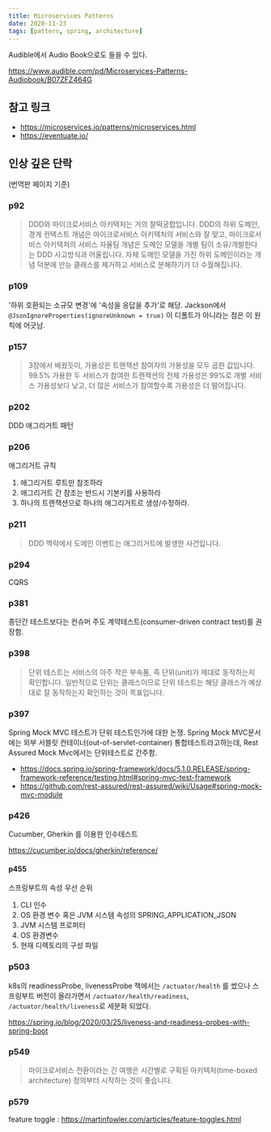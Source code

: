 ```yaml
---
title: Microservices Patterns
date: 2020-11-23
tags: [pattern, spring, architecture]
---
```


Audible에서 Audio Book으로도 들을 수 있다.

https://www.audible.com/pd/Microservices-Patterns-Audiobook/B07ZFZ464G

## 참고 링크
* https://microservices.io/patterns/microservices.html
* https://eventuate.io/

## 인상 깊은 단락
(번역판 페이지 기준)

### p92
> DDD와 마이크로서비스 아키텍처는 거의 찰떡궁합입니다.
> DDD의 하위 도메인, 경게 컨텍스트 개념은 마이크로서비스 아키텍처의 서비스와 잘 맞고, 마이크로서비스 아키텍처의 서비스 자율팀 개념은 도메인 모델을 개별 팀이 소유/개발한다는 DDD 사고방식과 어울립니다.
> 자체 도메인 모델을 가진 하위 도메인이라는 개념 덕분에 만능 클래스를 제거하고 서비스로 분해하기가 더 수월해집니다.

### p109
'하위 호환되는 소규모 변경'에 '속성을 응답을 추가'로 해당.
Jackson에서 `@JsonIgnoreProperties(ignoreUnknown = true)` 이 디폴트가 아니라는 점은 이 원칙에 어긋남.

### p157
> 3장에서 배웠듯이, 가용성은 트랜잭션 참여자의 가용성을 모두 곱한 값입니다.
> 99.5% 가용한 두 서비스가 참여한 트랜잭션의 전체 가용성은 99%로 개별 서비스 가용성보다 낮고, 더 많은 서비스가 참여할수록 가용성은 더 떨어집니다.

### p202
DDD 애그리거트 패턴

### p206
애그리거트 규칙

1. 애그리거트 루트만 참조하라
2. 애그리거트 간 참조는 반드시 기본키를 사용하라
3. 하나의 트랜잭션으로 하나의 애그리거트르 생성/수정하라.

### p211
> DDD 맥락에서 도메인 이벤트는 애그리거트에 발생한 사건입니다.

### p294
CQRS

### p381
종단간 테스트보다는 컨슈머 주도 계약테스트(consumer-driven contract test)를 권장함.

### p398
> 단위 테스트는 서비스의 아주 작은 부속품, 즉 단위(unit)가 제대로 동작하는지 확인합니다.
> 일반적으로 단위는 클래스이므로 단위 테스트는 해당 클래스가 예상대로 잘 동작하는지 확인하는 것이 목표입니다.

### p397
Spring Mock MVC 테스트가 단위 테스트인가에 대한 논쟁.
Spring Mock MVC문서에는 외부 서블릿 컨테이너(out-of-servlet-container) 통합테스트라고하는데, Rest Assured Mock Mvc에서는 단위테스트로 간주함.

* https://docs.spring.io/spring-framework/docs/5.1.0.RELEASE/spring-framework-reference/testing.html#spring-mvc-test-framework
* https://github.com/rest-assured/rest-assured/wiki/Usage#spring-mock-mvc-module

### p426
Cucumber, Gherkin 를 이용한 인수테스트

https://cucumber.io/docs/gherkin/reference/

#### p455
스프링부트의 속성 우선 순위

1. CLI 인수
2. OS 환경 변수 혹은 JVM 시스템 속성의 SPRING_APPLICATION_JSON
3. JVM 시스템 프로퍼터
4. OS 환경변수
5. 현재 디렉토리의 구성 파일

### p503
k8s의 readinessProbe, livenessProbe
책에서는 `/actuator/health` 를 썼으나 스프링부트 버전이 올라가면서 `/actuator/health/readiness`, `/actuator/health/liveness`로 세분화 되었다.

https://spring.io/blog/2020/03/25/liveness-and-readiness-probes-with-spring-boot

### p549
> 마이크로서비스 전환이라는 긴 여행은 시간별로 구획된 아키텍처(time-boxed architecture) 정의부터 시작하는 것이 좋습니다.

### p579
feature toggle : https://martinfowler.com/articles/feature-toggles.html

